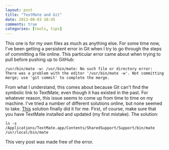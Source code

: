 ```yaml
---
layout: post
title: "TextMate and Git"
date: 2013-08-03 10:45
comments: true
categories: [tools, tips]
---
```

This one is for my own files as much as anything else. For some time now, I've been getting a persistent error in Git when I try to go through the steps of committing a file online. This particular error came about when trying to pull before pushing up to GitHub:


`/usr/bin/mate -w: /usr/bin/mate: No such file or directory
error: There was a problem with the editor '/usr/bin/mate -w'.
Not committing merge; use 'git commit' to complete the merge.`

From what I understand, this comes about because Git can't find the symbolic link to TextMate, even though it has existed in the past. For whatever reason, this issue seems to come up from time to time on my machine. I've tried a number of different solutions online, but none seemed to take.
<a href="http://stackoverflow.com/questions/9610884/cant-create-a-symbolic-link-with-textmate-in-terminal-mate-command-not-found">This</a> solution finally did it for me. First, of course, make sure that you have TextMate installed and updated (my first mistake). The solution:

`ln -s /Applications/TextMate.app/Contents/SharedSupport/Support/bin/mate /usr/local/bin/mate`

This very post was made free of the error.  
